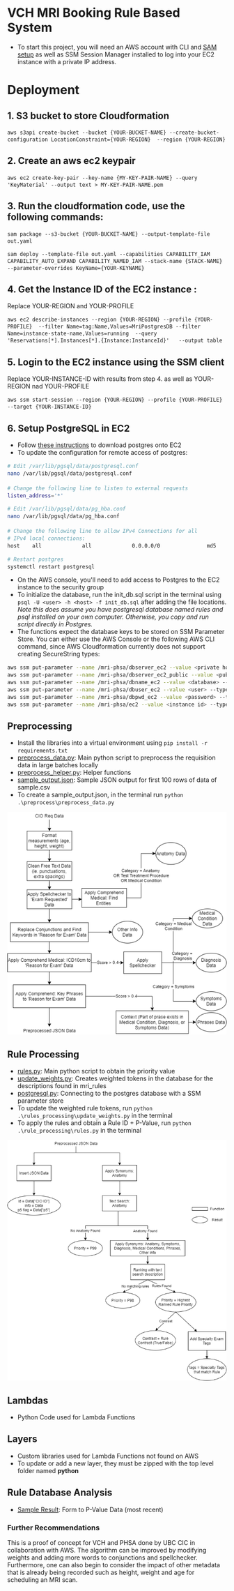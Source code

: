# VCH MRI Booking Rule Based System
- To start this project, you will need an AWS account with CLI and [SAM setup](https://docs.aws.amazon.com/serverless-application-model/latest/developerguide/serverless-sam-cli-install.html) as well as SSM Session Manager installed to log into your EC2 instance with a private IP address.


# Deployment

## 1. S3 bucket to store Cloudformation

```
aws s3api create-bucket --bucket {YOUR-BUCKET-NAME} --create-bucket-configuration LocationConstraint={YOUR-REGION}  --region {YOUR-REGION}
```
## 2. Create an aws ec2 keypair

```
aws ec2 create-key-pair --key-name {MY-KEY-PAIR-NAME} --query 'KeyMaterial' --output text > MY-KEY-PAIR-NAME.pem 
``` 

## 3. Run the cloudformation code, use the following commands: 

```
sam package --s3-bucket {YOUR-BUCKET-NAME} --output-template-file out.yaml
```

```
sam deploy --template-file out.yaml --capabilities CAPABILITY_IAM CAPABILITY_AUTO_EXPAND CAPABILITY_NAMED_IAM --stack-name {STACK-NAME} --parameter-overrides KeyName={YOUR-KEYNAME} 
```
## 4. Get the Instance ID of the  EC2 instance :

Replace YOUR-REGION and YOUR-PROFILE

```
aws ec2 describe-instances --region {YOUR-REGION} --profile {YOUR-PROFILE}  --filter Name=tag:Name,Values=MriPostgresDB --filter Name=instance-state-name,Values=running  --query 'Reservations[*].Instances[*].{Instance:InstanceId}'   --output table 
```

## 5. Login to the EC2 instance using the SSM client 

Replace  YOUR-INSTANCE-ID with results from step 4. as well as YOUR-REGION nad YOUR-PROFILE

```
aws ssm start-session --region {YOUR-REGION} --profile {YOUR-PROFILE}  --target {YOUR-INSTANCE-ID} 
```

## 6. Setup PostgreSQL in EC2
- Follow [these instructions](https://installvirtual.com/install-postgresql-10-on-amazon-ec2/) to download postgres onto EC2
- To update the configuration for remote access of postgres: 
```bash
# Edit /var/lib/pgsql/data/postgresql.conf
nano /var/lib/pgsql/data/postgresql.conf

# Change the following line to listen to external requests
listen_address='*'
```
```bash
# Edit /var/lib/pgsql/data/pg_hba.conf
nano /var/lib/pgsql/data/pg_hba.conf

# Change the following line to allow IPv4 Connections for all 
# IPv4 local connections:
host    all             all             0.0.0.0/0               md5
```
```bash
# Restart postgres
systemctl restart postgresql
```
- On the AWS console, you'll need to add access to Postgres to the EC2 instance to the security group 
- To initialize the database, run the init_db.sql script in the terminal using `psql -U <user> -h <host> -f init_db.sql` after adding the file locations. _Note this does assume you have postgresql database named rules and psql installed on your own computer. Otherwise, you copy and run script directly in Postgres._
- The functions expect the database keys to be stored on SSM Parameter Store. You can either use the AWS Console or the following AWS CLI command, since AWS Cloudformation currently does not support creating SecureString types: 
```bash
aws ssm put-parameter --name /mri-phsa/dbserver_ec2 --value <private host> --type SecureString --overwrite
aws ssm put-parameter --name /mri-phsa/dbserver_ec2_public --value <public host> --type SecureString --overwrite 
aws ssm put-parameter --name /mri-phsa/dbname_ec2 --value <database> --type SecureString --overwrite
aws ssm put-parameter --name /mri-phsa/dbuser_ec2 --value <user> --type SecureString --overwrite
aws ssm put-parameter --name /mri-phsa/dbpwd_ec2 --value <password> --type SecureString --overwrite
aws ssm put-parameter --name /mri-phsa/ec2 --value <instance id> --type SecureString --overwrite
```

## Preprocessing
- Install the libraries into a virtual environment using `pip install -r requirements.txt`
- [preprocess_data.py](/preprocess/preprocess_data.py): Main python script to preprocess the requisition data in large batches locally
- [preprocess_helper.py](/preprocess/preprocess_helper.py): Helper functions 
- [sample_output.json](sample_output.json): Sample JSON output for first 100 rows of data of sample.csv
- To create a sample_output.json, in the terminal run `python .\preprocess\preprocess_data.py`

![Preprocessing Decision Tree](media/decisionTree_preprocess.png)

## Rule Processing 
- [rules.py](/rule_processing/rules.py): Main python script to obtain the priority value 
- [update_weights.py](/rule_processing/update_weights.py): Creates weighted tokens in the database for the descriptions found in mri_rules
- [postgresql.py](/rule_processing/postgresql.py): Connecting to the postgres database with a SSM parameter store
- To update the weighted rule tokens, run `python .\rules_processing\update_weights.py` in the terminal
- To apply the rules and obtain a Rule ID + P-Value, run `python .\rule_processing\rules.py` in the terminal

![Rule Decision Tree](media/decisionTree_rules.png)

## Lambdas
- Python Code used for Lambda Functions 

## Layers 
- Custom libraries used for Lambda Functions not found on AWS 
- To update or add a new layer, they must be zipped with the top level folder named __python__

## Rule Database Analysis
- [Sample Result](/csv/mri_dataset_results_0828.xlsx): Form to P-Value Data (most recent)

### Further Recommendations 
This is a proof of concept for VCH and PHSA done by UBC CIC in collaboration with AWS. The algorithm can be improved by modifying weights and adding more words to conjunctions and spellchecker. Furthermore, one can also begin to consider the impact of other metadata that is already being recorded such as height, weight and age for scheduling an MRI scan. 
